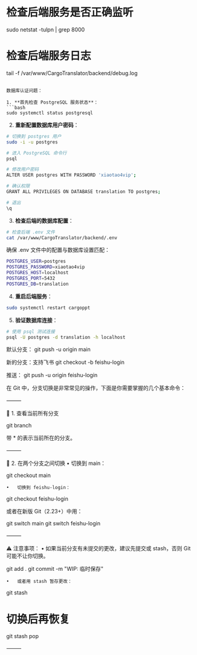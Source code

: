 # 检查后端服务是否正确监听
sudo netstat -tulpn | grep 8000

# 检查后端服务日志
tail -f /var/www/CargoTranslator/backend/debug.log
```

数据库认证问题：

1. **首先检查 PostgreSQL 服务状态**：
```bash
sudo systemctl status postgresql
```

2. **重新配置数据库用户密码**：
```bash
# 切换到 postgres 用户
sudo -i -u postgres

# 进入 PostgreSQL 命令行
psql

# 修改用户密码
ALTER USER postgres WITH PASSWORD 'xiaotao4vip';

# 确认权限
GRANT ALL PRIVILEGES ON DATABASE translation TO postgres;

# 退出
\q
```

3. **检查后端的数据库配置**：
```bash
# 检查后端 .env 文件
cat /var/www/CargoTranslator/backend/.env
```

确保 .env 文件中的配置与数据库设置匹配：
```bash
POSTGRES_USER=postgres
POSTGRES_PASSWORD=xiaotao4vip
POSTGRES_HOST=localhost
POSTGRES_PORT=5432
POSTGRES_DB=translation
```

4. **重启后端服务**：
```bash
sudo systemctl restart cargoppt
```

5. **验证数据库连接**：
```bash
# 使用 psql 测试连接
psql -U postgres -d translation -h localhost
```

默认分支：
git push -u origin main

新的分支：支持飞书
git checkout -b feishu-login

推送：
git push -u origin feishu-login


在 Git 中，分支切换是非常常见的操作，下面是你需要掌握的几个基本命令：

⸻

🚀 1. 查看当前所有分支

git branch

带 * 的表示当前所在的分支。

⸻

🔁 2. 在两个分支之间切换
	•	切换到 main：

git checkout main


	•	切换到 feishu-login：

git checkout feishu-login



或者在新版 Git（2.23+）中用：

git switch main
git switch feishu-login



⸻

⚠️ 注意事项：
	•	如果当前分支有未提交的更改，建议先提交或 stash，否则 Git 可能不让你切换。

git add .
git commit -m "WIP: 临时保存"


	•	或者用 stash 暂存更改：

git stash
# 切换后再恢复
git stash pop



⸻